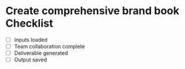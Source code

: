 # Create comprehensive brand book Checklist

- [ ] Inputs loaded
- [ ] Team collaboration complete
- [ ] Deliverable generated
- [ ] Output saved
